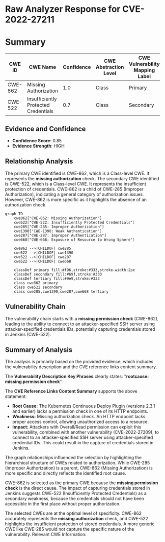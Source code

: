# Raw Analyzer Response for CVE-2022-27211

# Summary
| CWE ID | CWE Name | Confidence | CWE Abstraction Level | CWE Vulnerability Mapping Label | CWE-Vulnerability Mapping Notes |
|---|---|---|---|---|---|
| CWE-862 | Missing Authorization | 1.0 | Class | Primary | Allowed-with-Review |
| CWE-522 | Insufficiently Protected Credentials | 0.7 | Class | Secondary | Allowed-with-Review |

## Evidence and Confidence

*   **Confidence Score:** 0.85
*   **Evidence Strength:** HIGH

## Relationship Analysis
The primary CWE identified is CWE-862, which is a Class-level CWE. It represents the **missing authorization** check. The secondary CWE identified is CWE-522, which is a Class-level CWE. It represents the insufficient protection of credentials. CWE-862 is a child of CWE-285 (Improper Authorization), indicating a general category of authorization issues. However, CWE-862 is more specific as it highlights the absence of an authorization check.

```mermaid
graph TD
    cwe862["CWE-862: Missing Authorization"]
    cwe522["CWE-522: Insufficiently Protected Credentials"]
    cwe285["CWE-285: Improper Authorization"]
    cwe1390["CWE-1390: Weak Authentication"]
    cwe287["CWE-287: Improper Authentication"]
    cwe668["CWE-668: Exposure of Resource to Wrong Sphere"]
    
    cwe862 -->|CHILDOF| cwe285
    cwe522 -->|CHILDOF| cwe1390
    cwe522 -->|CHILDOF| cwe287
    cwe522 -->|CHILDOF| cwe668

    classDef primary fill:#f96,stroke:#333,stroke-width:2px
    classDef secondary fill:#69f,stroke:#333
    classDef tertiary fill:#9e9,stroke:#333
    class cwe862 primary
    class cwe522 secondary
    class cwe285,cwe1390,cwe287,cwe668 tertiary
```

## Vulnerability Chain
The vulnerability chain starts with a **missing permission check** (CWE-862), leading to the ability to connect to an attacker-specified SSH server using attacker-specified credentials IDs, potentially capturing credentials stored in Jenkins (CWE-522).

## Summary of Analysis
The analysis is primarily based on the provided evidence, which includes the vulnerability description and the CVE reference links content summary.

The **Vulnerability Description Key Phrases** clearly states: "**rootcause:** **missing permission check**".

The **CVE Reference Links Content Summary** supports the above statement:
*   **Root Cause:** The Kubernetes Continuous Deploy Plugin (versions 2.3.1 and earlier) lacks a permission check in one of its HTTP endpoints.
*   **Weakness:** Missing authorization check. An HTTP endpoint lacks proper access control, allowing unauthorized access to a resource.
*   **Impact:** Attackers with Overall/Read permission can exploit this vulnerability, combined with another vulnerability (CVE-2022-27209), to connect to an attacker-specified SSH server using attacker-specified credential IDs. This could result in the capture of credentials stored in Jenkins.

The graph relationships influenced the selection by highlighting the hierarchical structure of CWEs related to authorization. While CWE-285 (Improper Authorization) is a parent, CWE-862 (Missing Authorization) is more specific and directly reflects the identified root cause.

CWE-862 is selected as the primary CWE because the **missing permission check** is the direct cause. The impact of capturing credentials stored in Jenkins suggests CWE-522 (Insufficiently Protected Credentials) as a secondary weakness, because the credentials should not have been accessible in the first place without proper authorization.

The selected CWEs are at the optimal level of specificity. CWE-862 accurately represents the **missing authorization** check, and CWE-522 highlights the insufficient protection of stored credentials. A more generic CWE like CWE-285 would not capture the specific nature of the vulnerability.
Relevant CWE Information: